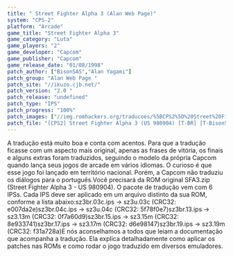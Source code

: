 ```yaml
---
title: " Street Fighter Alpha 3 (Alan Web Page)"
system: "CPS-2"
platform: "Arcade"
game_title: "Street Fighter Alpha 3"
game_category: "Luta"
game_players: "2"
game_developer: "Capcom"
game_publisher: "Capcom"
game_release_date: "01/08/1998"
patch_author: ["BisonSAS","Alan Yagami"]
patch_group: "Alan Web Page "
patch_site: "//ikuzo.cjb.net/"
patch_version: "2.0 "
patch_release: "undefined"
patch_type: "IPS"
patch_progress: "100%"
patch_images: ["//img.romhackers.org/traducoes/%5BCPS2%5D%20Street%20Fighter%20Alpha%203%20-%20NGBRT%20-%20Logo.png","//img.romhackers.org/traducoes/%5BCPS2%5D%20Street%20Fighter%20Alpha%203%20-%20NGBRT%20-%201.png","//img.romhackers.org/traducoes/%5BCPS2%5D%20Street%20Fighter%20Alpha%203%20-%20NGBRT%20-%202.png"]
patch_file: "[CPS2] Street Fighter Alpha 3 (US 980904) [T-BR] [T-BisonSAS e Alan Yagami G-AWP] [V-2.0 P-100% A-2005].zip"
---
```

A tradução está muito boa e conta com acentos. Para que a tradução ficasse com um aspecto mais original, apenas as frases de vitória, os finais e alguns extras foram traduzidos, seguindo o modelo da própria Capcom quando lança seus jogos de arcade em vários idiomas. O curioso é que esse jogo foi lançado em território nacional. Porém, a Capcom não traduziu os diálogos para o português.Você precisará da ROM original SFA3.zip (Street Fighter Alpha 3 - US 980904). O pacote de tradução vem com 6 IPSs. Cada IPS deve ser aplicado em um arquivo distinto da sua ROM, conforme a lista abaixo:sz3br.03c.ips -> sz3u.03c (CRC32: e007da2e)sz3br.04c.ips -> sz3u.04c (CRC32: 5f78f0e7)sz3br.13.ips -> sz3.13m (CRC32: 0f7a60d9)sz3br.15.ips -> sz3.15m (CRC32: 8e933741)sz3br.17.ips -> sz3.17m (CRC32: d6e98147)sz3br.19.ips -> sz3.19m (CRC32: f31a728a)E nós aconselhamos a todos que leiam a documentação que acompanha a tradução. Ela explica detalhadamente como aplicar os patches nas ROMs e como rodar o jogo traduzido em diversos emuladores.